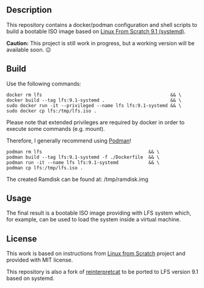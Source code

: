## Description

This repository contains a docker/podman configuration and shell scripts to build a bootable ISO
image based on [Linux From Scratch 9.1 (systemd)](http://www.linuxfromscratch.org/lfs/downloads/9.1-systemd/LFS-BOOK-9.1-systemd.pdf).

**Caution:** This project is still work in progress, but a working version will be available soon. :wink:

## Build

Use the following commands:

    docker rm lfs                                               && \
    docker build --tag lfs:9.1-systemd .                        && \
    sudo docker run -it --privileged --name lfs lfs:9.1-systemd && \
    sudo docker cp lfs:/tmp/lfs.iso .

Please note that extended privileges are required by docker in order to execute some commands (e.g. mount).

Therefore, I generally recommend using [Podman](https://podman.io/)!

    podman rm lfs                                       && \
    podman build --tag lfs:9.1-systemd -f ./Dockerfile  && \
    podman run -it --name lfs lfs:9.1-systemd           && \
    podman cp lfs:/tmp/lfs.iso .

The created Ramdisk can be found at: /tmp/ramdisk.img

## Usage

The final result is a bootable ISO image providing with LFS system which, for
example, can be used to load the system inside a virtual machine.

## License

This work is based on instructions from [Linux from Scratch](http://www.linuxfromscratch.org/lfs) project and provided with MIT license.

This repository is also a fork of [reinterpretcat](https://github.com/reinterpretcat/lfs) to be ported to LFS version 9.1 based on systemd.
